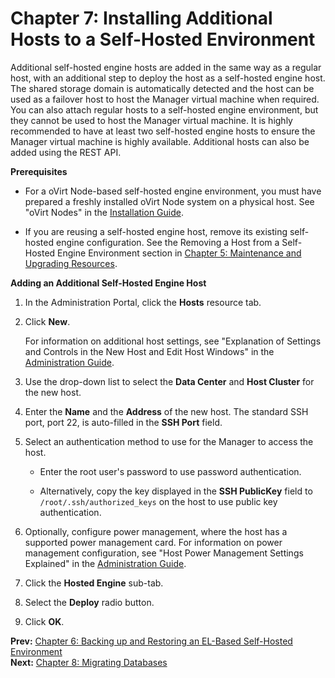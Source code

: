 # Chapter 7: Installing Additional Hosts to a Self-Hosted Environment

Additional self-hosted engine hosts are added in the same way as a regular host, with an additional step to deploy the host as a self-hosted engine host. The shared storage domain is automatically detected and the host can be used as a failover host to host the Manager virtual machine when required. You can also attach regular hosts to a self-hosted engine environment, but they cannot be used to host the Manager virtual machine. It is highly recommended to have at least two self-hosted engine hosts to ensure the Manager virtual machine is highly available. Additional hosts can also be added using the REST API.

**Prerequisites**

* For a oVirt Node-based self-hosted engine environment, you must have prepared a freshly installed oVirt Node system on a physical host. See "oVirt Nodes" in the [Installation Guide](/documentation/install-guide/Installation_Guide/).

* If you are reusing a self-hosted engine host, remove its existing self-hosted engine configuration. See the Removing a Host from a Self-Hosted Engine Environment section in [Chapter 5: Maintenance and Upgrading Resources](../chap-Maintenance_and_Upgrading_Resources).

**Adding an Additional Self-Hosted Engine Host**

1. In the Administration Portal, click the **Hosts** resource tab.

2. Click **New**.

    For information on additional host settings, see "Explanation of Settings and Controls in the New Host and Edit Host Windows" in the [Administration Guide](/documentation/admin-guide/administration-guide/).

3. Use the drop-down list to select the **Data Center** and **Host Cluster** for the new host.

4. Enter the **Name** and the **Address** of the new host. The standard SSH port, port 22, is auto-filled in the **SSH Port** field.

5. Select an authentication method to use for the Manager to access the host.

    * Enter the root user's password to use password authentication.

    * Alternatively, copy the key displayed in the **SSH PublicKey** field to `/root/.ssh/authorized_keys` on the host to use public key authentication.

6. Optionally, configure power management, where the host has a supported power management card. For information on power management configuration, see "Host Power Management Settings Explained" in the [Administration Guide](/documentation/admin-guide/administration-guide/).

6. Click the **Hosted Engine** sub-tab.

7. Select the **Deploy** radio button.

8. Click **OK**.

**Prev:** [Chapter 6: Backing up and Restoring an EL-Based Self-Hosted Environment](../chap-Backing_up_and_Restoring_an_EL-Based_Self-Hosted_Environment) <br>
**Next:** [Chapter 8: Migrating Databases](../chap-Migrating_Databases)
